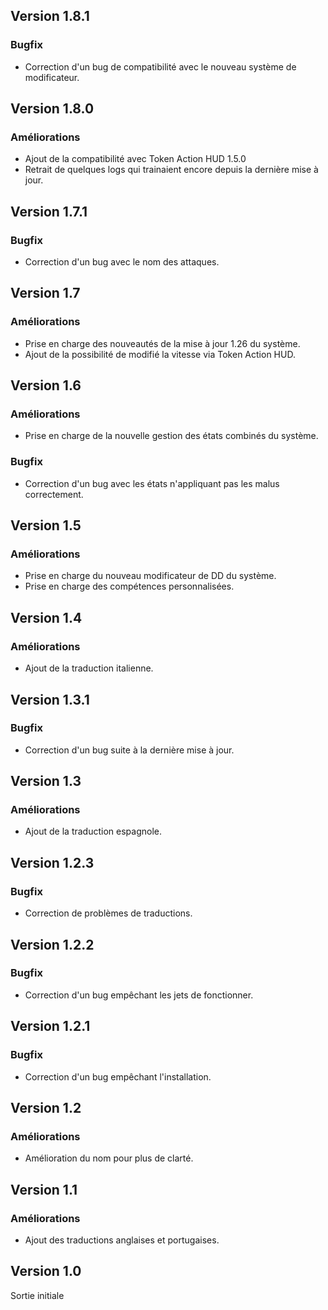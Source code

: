 ## Version 1.8.1
### Bugfix
- Correction d'un bug de compatibilité avec le nouveau système de modificateur.

## Version 1.8.0
### Améliorations
- Ajout de la compatibilité avec Token Action HUD 1.5.0
- Retrait de quelques logs qui trainaient encore depuis la dernière mise à jour.

## Version 1.7.1
### Bugfix
- Correction d'un bug avec le nom des attaques.

## Version 1.7
### Améliorations
- Prise en charge des nouveautés de la mise à jour 1.26 du système.
- Ajout de la possibilité de modifié la vitesse via Token Action HUD.

## Version 1.6
### Améliorations
- Prise en charge de la nouvelle gestion des états combinés du système.

### Bugfix
- Correction d'un bug avec les états n'appliquant pas les malus correctement.

## Version 1.5
### Améliorations
- Prise en charge du nouveau modificateur de DD du système.
- Prise en charge des compétences personnalisées.

## Version 1.4
### Améliorations
- Ajout de la traduction italienne.

## Version 1.3.1
### Bugfix
- Correction d'un bug suite à la dernière mise à jour.

## Version 1.3
### Améliorations
- Ajout de la traduction espagnole.

## Version 1.2.3
### Bugfix
- Correction de problèmes de traductions.

## Version 1.2.2
### Bugfix
- Correction d'un bug empêchant les jets de fonctionner.

## Version 1.2.1
### Bugfix
- Correction d'un bug empêchant l'installation.

## Version 1.2
### Améliorations
- Amélioration du nom pour plus de clarté.

## Version 1.1
### Améliorations
- Ajout des traductions anglaises et portugaises.

## Version 1.0
Sortie initiale
